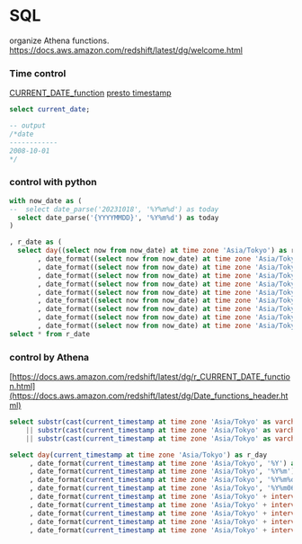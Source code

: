# SQL
organize Athena functions.<br>
https://docs.aws.amazon.com/redshift/latest/dg/welcome.html


### Time control
[CURRENT_DATE_function](https://docs.aws.amazon.com/redshift/latest/dg/Date_functions_header.html)
[presto timestamp](https://prestodb.io/docs/current/functions/datetime.html)

```sql
select current_date;

-- output
/*date
------------
2008-10-01
*/
```


### control with python
```sql
with now_date as (
--  select date_parse('20231018', '%Y%m%d') as today
  select date_parse('{YYYYMMDD}', '%Y%m%d') as today
)

, r_date as (
  select day((select now from now_date) at time zone 'Asia/Tokyo') as r_day
       , date_format((select now from now_date) at time zone 'Asia/Tokyo', '%Y') as r_year
       , date_format((select now from now_date) at time zone 'Asia/Tokyo', '%Y%m') as r_month
       , date_format((select now from now_date) at time zone 'Asia/Tokyo', '%Y%m%d') as r_today
       , date_format((select now from now_date) at time zone 'Asia/Tokyo', '%Y%m06') as r_day_of_6
       , date_format((select now from now_date) at time zone 'Asia/Tokyo' + interval '-1' month, '%Y%m06') as r_last_month_day_of_6
       , date_format((select now from now_date) at time zone 'Asia/Tokyo' + interval '-1' day, '%Y%m%d') as r_1_day_ago
       , date_format((select now from now_date) at time zone 'Asia/Tokyo' + interval '-100' day, '%Y%m%d') as r_100_days_ago
       , date_format((select now from now_date) at time zone 'Asia/Tokyo' + interval '-1' month, '%Y%m%d') as r_month_ago
       , date_format((select now from now_date) at time zone 'Asia/Tokyo' + interval '-1' year, '%Y%m%d') as r_year_ago
select * from r_date

```

### control by Athena
[https://docs.aws.amazon.com/redshift/latest/dg/r_CURRENT_DATE_function.html](https://docs.aws.amazon.com/redshift/latest/dg/Date_functions_header.html)
```sql
select substr(cast(current_timestamp at time zone 'Asia/Tokyo' as varchar), 1, 4)
    || substr(cast(current_timestamp at time zone 'Asia/Tokyo' as varchar), 6, 2)
    || substr(cast(current_timestamp at time zone 'Asia/Tokyo' as varchar), 9, 2) as yyyymmdd
```

```sql
select day(current_timestamp at time zone 'Asia/Tokyo') as r_day
     , date_format(current_timestamp at time zone 'Asia/Tokyo', '%Y') as r_year
     , date_format(current_timestamp at time zone 'Asia/Tokyo', '%Y%m') as r_month
     , date_format(current_timestamp at time zone 'Asia/Tokyo', '%Y%m%d') as r_today
     , date_format(current_timestamp at time zone 'Asia/Tokyo', '%Y%m06') as r_day_of_6
     , date_format(current_timestamp at time zone 'Asia/Tokyo' + interval '-1' month, '%Y%m06') as r_last_month_day_of_6
     , date_format(current_timestamp at time zone 'Asia/Tokyo' + interval '-1' day, '%Y%m%d') as r_1_day_ago
     , date_format(current_timestamp at time zone 'Asia/Tokyo' + interval '-100' day, '%Y%m%d') as r_100_days_ago
     , date_format(current_timestamp at time zone 'Asia/Tokyo' + interval '-1' month, '%Y%m%d') as r_month_ago
     , date_format(current_timestamp at time zone 'Asia/Tokyo' + interval '-1' year, '%Y%m%d') as r_year_ago
```






